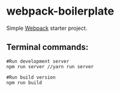 # webpack-boilerplate
Simple [Webpack](https://webpack.js.org/) starter project.

## Terminal commands:
```
#Run development server
npm run server //yarn run server

#Run build version
npm run build
```
